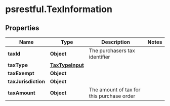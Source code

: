 # psrestful.TexInformation

## Properties
Name | Type | Description | Notes
------------ | ------------- | ------------- | -------------
**taxId** | **Object** | The purchasers tax identifier | 
**taxType** | [**TaxTypeInput**](TaxTypeInput.md) |  | 
**taxExempt** | **Object** |  | 
**taxJurisdiction** | **Object** |  | 
**taxAmount** | **Object** | The amount of tax for this purchase order | 

